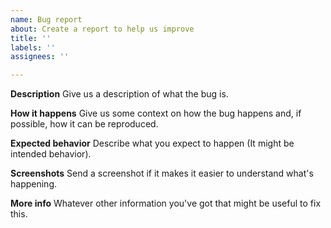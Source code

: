 ```yaml
---
name: Bug report
about: Create a report to help us improve
title: ''
labels: ''
assignees: ''

---
```


**Description**
Give us a description of what the bug is.

**How it happens**
Give us some context on how the bug happens and, if possible, how it can be reproduced.

**Expected behavior**
Describe what you expect to happen (It might be intended behavior).

**Screenshots**
Send a screenshot if it makes it easier to understand what's happening.

**More info**
Whatever other information you've got that might be useful to fix this.

